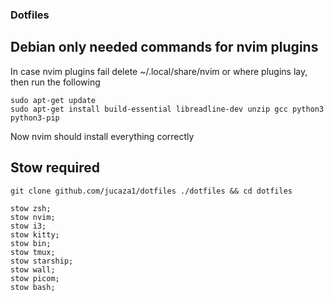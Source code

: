 ### Dotfiles

## Debian only needed commands for nvim plugins
In case nvim plugins fail delete ~/.local/share/nvim  or where plugins lay, then run the following
```
sudo apt-get update
sudo apt-get install build-essential libreadline-dev unzip gcc python3 python3-pip
```
Now nvim should install everything correctly

## Stow required
```
git clone github.com/jucaza1/dotfiles ./dotfiles && cd dotfiles
```

```
stow zsh;
stow nvim;
stow i3;
stow kitty;
stow bin;
stow tmux;
stow starship;
stow wall;
stow picom;
stow bash;
```


